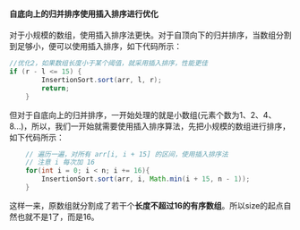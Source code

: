 #### 自底向上的归并排序使用插入排序进行优化

对于小规模的数组，使用插入排序法更快。对于自顶向下的归并排序，当数组分割到足够小，便可以使用插入排序，如下代码所示：

```java
//优化2，如果数组长度小于某个阈值，就采用插入排序，性能更佳
if (r - l <= 15) {
        InsertionSort.sort(arr, l, r);
        return;
    }
```



但对于自底向上的归并排序，一开始处理的就是小数组(元素个数为1、2、4、8...)，所以，我们一开始就需要使用插入排序算法，先把小规模的数组进行排序，如下代码所示：

```java
    // 遍历一遍，对所有 arr[i, i + 15] 的区间，使用插入排序法
    // 注意 i 每次加 16
    for(int i = 0; i < n; i += 16){
        InsertionSort.sort(arr, i, Math.min(i + 15, n - 1));
    }
```

这样一来，原数组就分割成了若干个**长度不超过16的有序数组**。所以size的起点自然也就不是1了，而是16。

